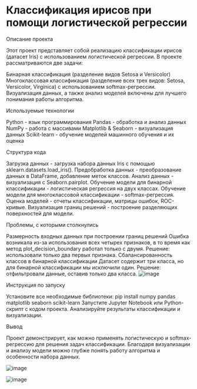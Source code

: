 # Классификация ирисов при помощи логистической регрессии

Описание проекта

Этот проект представляет собой реализацию классификации ирисов (датасет Iris) с использованием логистической регрессии. В проекте рассматриваются две задачи:

Бинарная классификация (разделение видов Setosa и Versicolor)
Многоклассовая классификация (разделение всех трех видов: Setosa, Versicolor, Virginica) с использованием softmax-регрессии.
Визуализация данных, а также анализ моделей включены для лучшего понимания работы алгоритма.

Используемые технологии

Python - язык программирования
Pandas - обработка и анализ данных
NumPy - работа с массивами
Matplotlib & Seaborn - визуализация данных
Scikit-learn - обучение моделей машинного обучения и их оценка

Структура кода

Загрузка данных - загрузка набора данных Iris с помощью sklearn.datasets.load_iris().
Предобработка данных - преобразование данных в DataFrame, добавление меток классов.
Анализ данных - визуализация с Seaborn.pairplot.
Обучение модели для бинарной классификации - логистическая регрессия на двух классах.
Обучение модели для многоклассовой классификации - softmax-регрессия.
Оценка моделей - отчеты классификации, матрицы ошибок, ROC-кривые.
Визуализация границ решений - построение разделяющих поверхностей для модели.

Проблемы, с которыми столкнулись

Размерность входных данных при построении границ решений
Ошибка возникала из-за использования всех четырех признаков, в то время как метод plot_decision_boundary работал только с двумя.
Решение: использовали только два первых признака.
Сбалансированность классов в бинарной классификации
Датасет содержит три класса, но для бинарной классификации мы исключили один.
Решение: отфильтровали данные, оставив только два класса.
![image](https://github.com/user-attachments/assets/52822d33-ae90-47cd-a733-ba1dd25918d8)


Инструкция по запуску

Установите все необходимые библиотеки:
pip install numpy pandas matplotlib seaborn scikit-learn
Запустите Jupyter Notebook или Python-скрипт с кодом проекта.
Анализируйте результаты классификации и визуализации.

Вывод

Проект демонстрирует, как можно применять логистическую и softmax-регрессию для решения задач классификации. Благодаря визуализации и анализу модели можно глубже понять работу алгоритма и особенности набора данных.

![image](https://github.com/user-attachments/assets/6ea5f4ff-8e46-495a-af13-1aac5fa8feb4)


![image](https://github.com/user-attachments/assets/d6a357ec-e6e1-499d-be6c-d0d820e19d6d)




